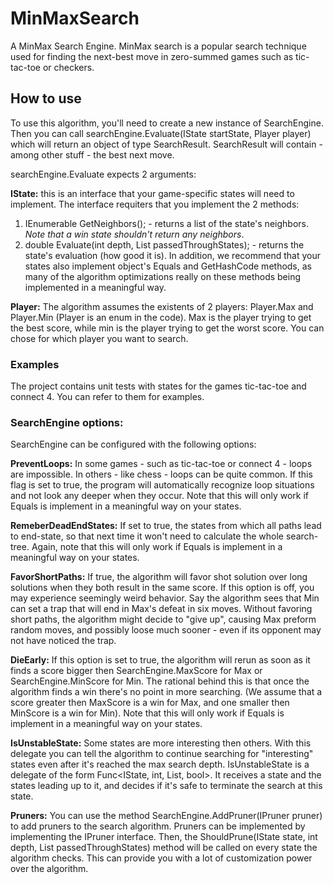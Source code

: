 # MinMaxSearch
A MinMax Search Engine.
MinMax search is a popular search technique used for finding the next-best move in zero-summed games such as tic-tac-toe or checkers.

## How to use
To use this algorithm, you'll need to create a new instance of SearchEngine. Then you can call searchEngine.Evaluate(IState startState, Player player) which will return an object of type SearchResult. SearchResult will contain - among other stuff - the best next move.

searchEngine.Evaluate expects 2 arguments:

**IState:** 
this is an interface that your game-specific states will need to implement. The interface requiters that you implement the 2 methods:
1) IEnumerable<IState> GetNeighbors(); - returns a list of the state's neighbors. *Note that a win state shouldn't return any neighbors*.
2) double Evaluate(int depth, List<IState> passedThroughStates); - returns the state's evaluation (how good it is).
In addition, we recommend that your states also implement object's Equals and GetHashCode methods, as many of the algorithm optimizations really on these methods being implemented in a meaningful way.

**Player:**
The algorithm assumes the existents of 2 players: Player.Max and Player.Min (Player is an enum in the code).
Max is the player trying to get the best score, while min is the player trying to get the worst score. You can chose for which player you want to search.

### Examples
The project contains unit tests with states for the games tic-tac-toe and connect 4. You can refer to them for examples.

### SearchEngine options:
SearchEngine can be configured with the following options:

**PreventLoops:**
In some games - such as tic-tac-toe or connect 4 - loops are impossible. In others - like chess - loops can be quite common. If this flag is set to true, the program will automatically recognize loop situations and not look any deeper when they occur.
Note that this will only work if Equals is implement in a meaningful way on your states.

**RemeberDeadEndStates:**
If set to true, the states from which all paths lead to end-state, so that next time it won't need to calculate the whole search-tree.
Again, note that this will only work if Equals is implement in a meaningful way on your states.

**FavorShortPaths:**
If true, the algorithm will favor shot solution over long solutions when they both result in the same score.
If this option is off, you may experience seemingly weird behavior. Say the algorithm sees that Min can set a trap that will end in Max's defeat in six moves. Without favoring short paths, the algorithm might decide to "give up", causing Max preform random moves, and possibly loose much sooner - even if its opponent may not have noticed the trap.

**DieEarly:**
If this option is set to true, the algorithm will rerun as soon as it finds a score bigger then SearchEngine.MaxScore for Max or SearchEngine.MinScore for Min.
The rational behind this is that once the algorithm finds a win there's no point in more searching. (We assume that a score greater then MaxScore is a win for Max, and one smaller then MinScore is a win for Min).
Note that this will only work if Equals is implement in a meaningful way on your states.

**IsUnstableState:**
Some states are more interesting then others. With this delegate you can tell the algorithm to continue searching for "interesting" states even after it's reached the max search depth.
IsUnstableState is a delegate of the form Func<IState, int, List<IState>, bool>. It receives a state and the states leading up to it, and decides if it's safe to terminate the search at this state.

**Pruners:**
You can use the method SearchEngine.AddPruner(IPruner pruner) to add pruners to the search algorithm.
Pruners can be implemented by implementing the IPruner interface. Then, the ShouldPrune(IState state, int depth, List<IState> passedThroughStates) method will be called on every state the algorithm checks. This can provide you with a lot of customization power over the algorithm.


